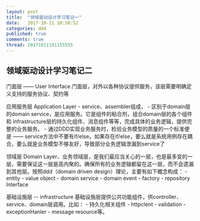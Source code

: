 ```yaml
---
layout: post
title:  "领域驱动设计学习笔记一"
date:   2017-10-11 10:58:52
categories: ddd
published: true
comments: true
thread: 20171011101155555
---
```

领域驱动设计学习笔记二
---

门面层 —— User Interface.门面层，对外以各种协议提供服务，该层需要明确定义支持的服务协议、契约等


应用服务层 Application Layer
    - service、assembler组成，
    - 区别于domain层的domain service，是应用服务。它是组件的粘合剂，组合domain层的各个组件和 infrastructure层的持久化组件、消息组件等等，完成具体的业务逻辑，提供完整的业务服务。
    - 通过DDD实现业务服务时，检验业务模型的质量的一个标准便是 —— service方法中不要有if/else。如果存在if/else，要么就是系统用例存在耦合，要么就是业务模型不够友好，导致部分业务逻辑泄漏到service了


领域层 Domain Layer、业务领域层，是我们最应当关心的一层，也是最多变的一层，需要保证这一层是高内聚的。确保所有的业务逻辑都留在这一层，而不会遗漏到其他层。按照ddd（domain driven design）理论，主要有如下概念构成：
    - entity
    - value object
    - domain service
    - domain event
    - factory
    - repository Interface


基础设施层 -- infrastructure 基础设施层提供公共功能组件，供controller、service、domain层调用。比如：
    - 持久化相关组件
    - httpclent
    - validation
    - exceptionHanler
    - message resource等。
